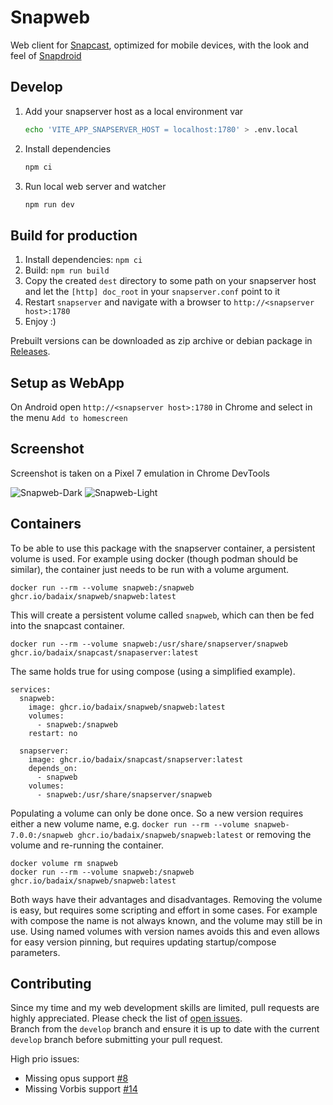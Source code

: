 # Snapweb

Web client for [Snapcast](https://github.com/badaix/snapcast), optimized for
mobile devices, with the look and feel of
[Snapdroid](https://github.com/badaix/snapdroid)

## Develop

1. Add your snapserver host as a local environment var
    ```bash
    echo 'VITE_APP_SNAPSERVER_HOST = localhost:1780' > .env.local
    ```
1. Install dependencies
    ```bash
    npm ci
    ```
1. Run local web server and watcher
    ```bash
    npm run dev
    ```

## Build for production

1. Install dependencies: `npm ci`
1. Build: `npm run build`
1. Copy the created `dest` directory to some path on your snapserver host and
   let the `[http] doc_root` in your `snapserver.conf` point to it
1. Restart `snapserver` and navigate with a browser to
   `http://<snapserver host>:1780`
1. Enjoy :)

Prebuilt versions can be downloaded as zip archive or debian package in [Releases](https://github.com/badaix/snapweb/releases).

## Setup as WebApp

On Android open `http://<snapserver host>:1780` in Chrome and select in the menu
`Add to homescreen`

## Screenshot

Screenshot is taken on a Pixel 7 emulation in Chrome DevTools

![Snapweb-Dark](https://raw.githubusercontent.com/badaix/snapweb/master/snapweb_dark.png#gh-dark-mode-only)
![Snapweb-Light](https://raw.githubusercontent.com/badaix/snapweb/master/snapweb_light.png#gh-light-mode-only)

## Containers
To be able to use this package with the snapserver container, a persistent
volume is used. For example using docker (though podman should be similar),
the container just needs to be run with a volume argument.

```
docker run --rm --volume snapweb:/snapweb ghcr.io/badaix/snapweb/snapweb:latest
```

This will create a persistent volume called `snapweb`, which can then be fed
into the snapcast container.

```
docker run --rm --volume snapweb:/usr/share/snapserver/snapweb ghcr.io/badaix/snapcast/snapaserver:latest
```

The same holds true for using compose (using a simplified example).

```
services:
  snapweb:
    image: ghcr.io/badaix/snapweb/snapweb:latest
    volumes:
      - snapweb:/snapweb
    restart: no

  snapserver:
    image: ghcr.io/badaix/snapcast/snapserver:latest
    depends_on:
      - snapweb
    volumes:
      - snapweb:/usr/share/snapserver/snapweb
```

Populating a volume can only be done once. So a new version requires either a
new volume name, e.g. `docker run --rm --volume snapweb-7.0.0:/snapweb ghcr.io/badaix/snapweb/snapweb:latest`
or removing the volume and re-running the container.

```
docker volume rm snapweb
docker run --rm --volume snapweb:/snapweb ghcr.io/badaix/snapweb/snapweb:latest
```

Both ways have their advantages and disadvantages. Removing the volume is easy,
but requires some scripting and effort in some cases. For example with compose
the name is not always known, and the volume may still be in use. Using named
volumes with version names avoids this and even allows for easy version pinning,
but requires updating startup/compose parameters.

## Contributing

Since my time and my web development skills are limited, pull requests are
highly appreciated. Please check the list of
[open issues](https://github.com/badaix/snapweb/issues).\
Branch from the `develop` branch and ensure it is up to date with the current
`develop` branch before submitting your pull request.

High prio issues:

- Missing opus support [#8](https://github.com/badaix/snapweb/issues/8)
- Missing Vorbis support [#14](https://github.com/badaix/snapweb/issues/14)
